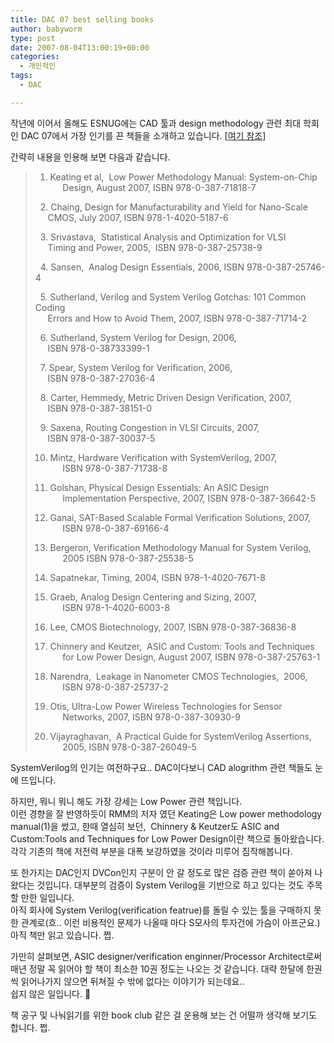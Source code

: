 ```yaml
---
title: DAC 07 best selling books
author: babyworm
type: post
date: 2007-08-04T13:00:19+00:00
categories:
  - 개인적인
tags:
  - DAC

---
```

작년에 이어서 올해도 ESNUG에는 CAD 툴과 design methodology 관련 최대 학회인 DAC 07에서 가장 인기를 끈 책들을 소개하고 있습니다. [<A href="http://www.deepchip.com/items/0467-02.html" target=_blank>여기 참조</A>]

간략히 내용을 인용해 보면 다음과 같습니다. 

> 1. Keating et al,&nbsp; Low Power Methodology Manual: System-on-Chip  
> &nbsp; &nbsp;&nbsp; Design, August 2007, ISBN 978-0-387-71818-7
> 
> &nbsp; 2. Chaing, Design for Manufacturability and Yield for Nano-Scale  
> &nbsp; &nbsp;&nbsp; CMOS, July 2007, ISBN 978-1-4020-5187-6
> 
> &nbsp; 3. Srivastava,&nbsp; Statistical Analysis and Optimization for VLSI  
> &nbsp; &nbsp;&nbsp; Timing and Power, 2005,&nbsp; ISBN 978-0-387-25738-9
> 
> &nbsp; 4. Sansen,&nbsp; Analog Design Essentials, 2006, ISBN 978-0-387-25746-4
> 
> &nbsp; 5. Sutherland, Verilog and System Verilog Gotchas: 101 Common Coding  
> &nbsp; &nbsp;&nbsp; Errors and How to Avoid Them, 2007, ISBN 978-0-387-71714-2
> 
> &nbsp; 6. Sutherland, System Verilog for Design, 2006,  
> &nbsp; &nbsp;&nbsp; ISBN 978-0-38733399-1
> 
> &nbsp; 7. Spear, System Verilog for Verification, 2006,  
> &nbsp; &nbsp;&nbsp; ISBN 978-0-387-27036-4
> 
> &nbsp; 8. Carter, Hemmedy, Metric Driven Design Verification, 2007,  
> &nbsp; &nbsp;&nbsp; ISBN 978-0-387-38151-0
> 
> &nbsp; 9. Saxena, Routing Congestion in VLSI Circuits, 2007,  
> &nbsp; &nbsp;&nbsp; ISBN 978-0-387-30037-5
> 
> 10. Mintz, Hardware Verification with SystemVerilog, 2007,  
> &nbsp; &nbsp;&nbsp; ISBN 978-0-387-71738-8
> 
> 11. Golshan, Physical Design Essentials: An ASIC Design  
> &nbsp; &nbsp;&nbsp; Implementation Perspective, 2007, ISBN 978-0-387-36642-5
> 
> 12. Ganai, SAT-Based Scalable Formal Verification Solutions, 2007,  
> &nbsp; &nbsp;&nbsp; ISBN 978-0-387-69166-4
> 
> 13. Bergeron, Verification Methodology Manual for System Verilog,  
> &nbsp; &nbsp;&nbsp; 2005 ISBN 978-0-387-25538-5
> 
> 14. Sapatnekar, Timing, 2004, ISBN 978-1-4020-7671-8
> 
> 15. Graeb, Analog Design Centering and Sizing, 2007,  
> &nbsp; &nbsp;&nbsp; ISBN 978-1-4020-6003-8
> 
> 16. Lee, CMOS Biotechnology, 2007, ISBN 978-0-387-36836-8
> 
> 17. Chinnery and Keutzer,&nbsp; ASIC and Custom: Tools and Techniques  
> &nbsp; &nbsp;&nbsp; for Low Power Design, August 2007, ISBN 978-0-387-25763-1
> 
> 18. Narendra,&nbsp; Leakage in Nanometer CMOS Technologies,&nbsp; 2006,  
> &nbsp; &nbsp;&nbsp; ISBN 978-0-387-25737-2
> 
> 19. Otis, Ultra-Low Power Wireless Technologies for Sensor  
> &nbsp; &nbsp;&nbsp; Networks, 2007, ISBN 978-0-387-30930-9
> 
> 20. Vijayraghavan,&nbsp; A Practical Guide for SystemVerilog Assertions,  
> &nbsp; &nbsp;&nbsp; 2005, ISBN 978-0-387-26049-5  
> </BLOCKQUOTE>
> 
> SystemVerilog의 인기는 여전하구요.. DAC이다보니 CAD alogrithm 관련 책들도 눈에 뜨입니다. 
> 
> 하지만, 뭐니 뭐니 해도 가장 강세는 Low Power 관련 책입니다.  
> 이런 경향을 잘 반영하듯이 RMM의 저자 였던 Keating은 Low power methodology manual(1)을 썼고, 한때 열심히 보던,&nbsp; Chinnery & Keutzer도 ASIC and Custom:Tools and Techniques for Low Power Design이란 책으로 돌아왔습니다.  
> 각각 기존의 책에 저전력 부분을 대폭 보강하였을 것이라 미루어 짐작해봅니다. 
> 
> 또 한가지는 DAC인지 DVCon인지 구분이 안 갈 정도로 많은 검증 관련 책이 쏟아져 나왔다는 것입니다. 대부분의 검증이 System Verilog을 기반으로 하고 있다는 것도 주목할 만한 일입니다.  
> 아직 회사에 System Verilog(verification featrue)를 돌릴 수 있는 툴을 구매하지 못한 관계로(흐.. 이런 비용적인 문제가 나올때 마다 S모사의 투자건에 가슴이 아프군요.) 아직 책만 읽고 있습니다. 쩝.
> 
> 가만히 살펴보면, ASIC designer/verification enginner/Processor Architect로써 매년 정말 꼭 읽어야 할 책이 최소한 10권 정도는 나오는 것 같습니다. 대략 한달에 한권씩 읽어나가지 않으면 뒤쳐질 수 밖에 없다는 이야기가 되는데요..  
> 쉽지 않은 일입니다. 🙂
> 
> 책 공구 및 나눠읽기를 위한 book club 같은 걸 운용해 보는 건 어떨까 생각해 보기도 합니다. 쩝.